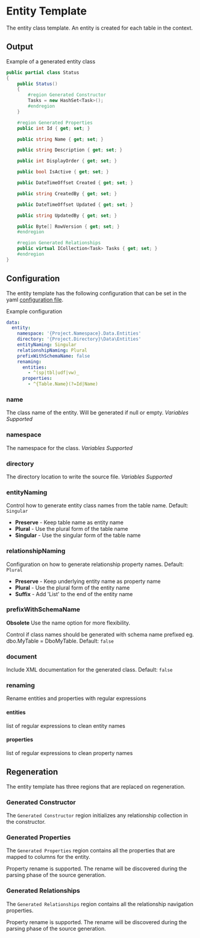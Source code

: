 # Entity Template

The entity class template. An entity is created for each table in the context.

## Output

Example of a generated entity class

```C#
public partial class Status
{
    public Status()
    {
        #region Generated Constructor
        Tasks = new HashSet<Task>();
        #endregion
    }

    #region Generated Properties
    public int Id { get; set; }

    public string Name { get; set; }

    public string Description { get; set; }

    public int DisplayOrder { get; set; }

    public bool IsActive { get; set; }

    public DateTimeOffset Created { get; set; }

    public string CreatedBy { get; set; }

    public DateTimeOffset Updated { get; set; }

    public string UpdatedBy { get; set; }

    public Byte[] RowVersion { get; set; }
    #endregion

    #region Generated Relationships
    public virtual ICollection<Task> Tasks { get; set; }
    #endregion
}
```

## Configuration

The entity template has the following configuration that can be set in the yaml [configuration file](../configuration.md).

Example configuration

```YAML
data:
  entity:
    namespace: '{Project.Namespace}.Data.Entities'
    directory: '{Project.Directory}\Data\Entities'
    entityNaming: Singular
    relationshipNaming: Plural
    prefixWithSchemaName: false
    renaming:
      entities:
        - ^(sp|tbl|udf|vw)_
      properties:
        - ^{Table.Name}(?=Id|Name)    
```

### name

The class name of the entity.  Will be generated if null or empty.  _Variables Supported_

### namespace

The namespace for the class. _Variables Supported_

### directory

The directory location to write the source file. _Variables Supported_

### entityNaming

Control how to generate entity class names from the table name. Default: `Singular`

- **Preserve** - Keep table name as entity name
- **Plural** - Use the plural form of the table name
- **Singular** - Use the singular form of the table name

### relationshipNaming

Configuration on how to generate relationship property names. Default: `Plural`

- **Preserve** - Keep underlying entity name as property name
- **Plural** - Use the plural form of the entity name
- **Suffix** - Add 'List' to the end of the entity name

### prefixWithSchemaName

**Obsolete** Use the name option for more flexibility.

Control if class names should be generated with schema name prefixed eg. dbo.MyTable = DboMyTable. Default: `false`

### document

Include XML documentation for the generated class. Default: `false`

### renaming

Rename entities and properties with regular expressions

#### entities

list of regular expressions to clean entity names

#### properties

list of regular expressions to clean property names

## Regeneration

The entity template has three regions that are replaced on regeneration.

### Generated Constructor

The `Generated Constructor` region initializes any relationship collection in the constructor.

### Generated Properties

The `Generated Properties` region contains all the properties that are mapped to columns for the entity.

Property rename is supported. The rename will be discovered during the parsing phase of the source generation.

### Generated Relationships

The `Generated Relationships` region contains all the relationship navigation properties.

Property rename is supported. The rename will be discovered during the parsing phase of the source generation.
